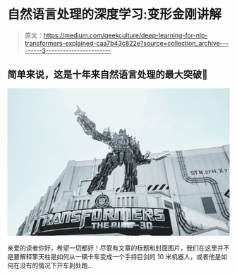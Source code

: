 # 自然语言处理的深度学习:变形金刚讲解

> 原文：<https://medium.com/geekculture/deep-learning-for-nlp-transformers-explained-caa7b43c822e?source=collection_archive---------3----------------------->

## 简单来说，这是十年来自然语言处理的最大突破🤖

![](img/f03266c1d2fe0a9f616a59e446075853.png)

亲爱的读者你好，希望一切都好！尽管有文章的标题和封面图片，我们在这里并不是要解释擎天柱是如何从一辆卡车变成一个手持巨剑的 10 米机器人，或者他是如何在没有的情况下开车到处跑…